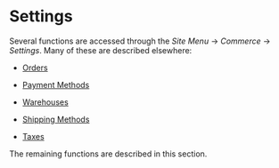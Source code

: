 # Settings [](id=settings)

Several functions are accessed through the *Site Menu* &rarr; *Commerce* &rarr;
*Settings*. Many of these are described elsewhere: 

- [Orders](/web/liferay-emporio/documentation/-/knowledge_base/1-0/orders)

- [Payment Methods](/web/liferay-emporio/documentation/-/knowledge_base/1-0/payment-methods)

- [Warehouses](/web/liferay-emporio/documentation/-/knowledge_base/1-0/warehouses)

- [Shipping Methods](/web/liferay-emporio/documentation/-/knowledge_base/1-0/shipping-methods)

- [Taxes](/web/liferay-emporio/documentation/-/knowledge_base/1-0/taxes)

The remaining functions are described in this section.
